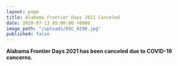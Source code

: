 ```yaml
---
layout: page
title: Alabama Frontier Days 2021 Canceled
date: 2020-07-13 05:00:00 +0000
image_path: "/uploads/DSC_0298.jpg"
published: false
---
```

**Alabama Frontier Days 2021 has been canceled due to COVID-19 concerns.**
